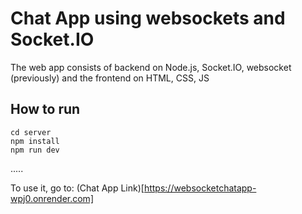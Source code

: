 # Chat App using websockets and Socket.IO

The web app consists of backend on Node.js, Socket.IO, websocket (previously) and the frontend on HTML, CSS, JS

## How to run

```
cd server
npm install
npm run dev
```

.....

To use it, go to: (Chat App Link)[https://websocketchatapp-wpj0.onrender.com]
